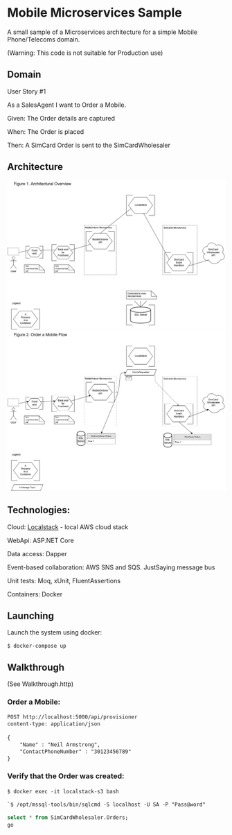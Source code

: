 # Mobile Microservices Sample
A small sample of a Microservices architecture for a simple Mobile Phone/Telecoms domain.

(Warning: This code is not suitable for Production use)


## Domain
User Story #1

As a SalesAgent I want to Order a Mobile.

Given: The Order details are captured

When: The Order is placed

Then: A SimCard Order is sent to the SimCardWholesaler

## Architecture
![alt text](https://raw.githubusercontent.com/JonQuxBurton/MobileMicroservicesSample/master/docs/MobileMsSampleDiagram1.png)
![alt text](https://raw.githubusercontent.com/JonQuxBurton/MobileMicroservicesSample/master/docs/MobileMsSampleDiagram2.png)

## Technologies:
Cloud: [Localstack](https://github.com/localstack/localstack) - local AWS cloud stack

WebApi: ASP.NET Core

Data access: Dapper

Event-based collaboration: AWS SNS and SQS. JustSaying message bus

Unit tests: Moq, xUnit, FluentAssertions

Containers: Docker

## Launching
Launch the system using docker:
```shell
$ docker-compose up
```

## Walkthrough
(See Walkthrough.http)

### Order a Mobile:
```http
POST http://localhost:5000/api/provisioner
content-type: application/json

{
	"Name" : "Neil Armstrong",
	"ContactPhoneNumber" : "30123456789"
}
```

### Verify that the Order was created:
```shell
$ docker exec -it localstack-s3 bash
```
```shell
`$ /opt/mssql-tools/bin/sqlcmd -S localhost -U SA -P "Pass@word"
```
```sql
select * from SimCardWholesaler.Orders;
go
```